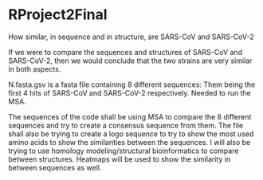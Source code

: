 # RProject2Final
How similar, in sequence and in structure, are SARS-CoV and SARS-CoV-2

If we were to compare the sequences and structures of SARS-CoV and SARS-CoV-2, then we would conclude that the two strains are very similar in both aspects.

N.fasta.gsv is a fasta file containing 8 different sequences: Them being the first 4 hits of SARS-CoV and SARS-CoV-2 respectively. Needed to run the MSA.

The sequences of the code shall be using MSA to compare the 8 different sequences and try to create a consensus sequence from them. The file shall also be trying to create a logo sequence to try to show the most used amino acids to show the similarities between the sequences. I will also be trying to use homology modeling/structural bioinformatics to compare between structures. Heatmaps will be used to show the similarity in between sequences as well.
